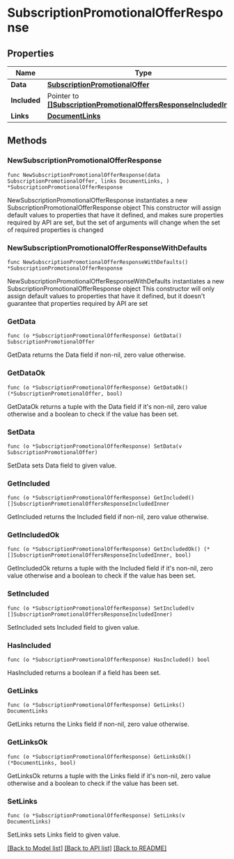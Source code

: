 # SubscriptionPromotionalOfferResponse

## Properties

Name | Type | Description | Notes
------------ | ------------- | ------------- | -------------
**Data** | [**SubscriptionPromotionalOffer**](SubscriptionPromotionalOffer.md) |  | 
**Included** | Pointer to [**[]SubscriptionPromotionalOffersResponseIncludedInner**](SubscriptionPromotionalOffersResponseIncludedInner.md) |  | [optional] 
**Links** | [**DocumentLinks**](DocumentLinks.md) |  | 

## Methods

### NewSubscriptionPromotionalOfferResponse

`func NewSubscriptionPromotionalOfferResponse(data SubscriptionPromotionalOffer, links DocumentLinks, ) *SubscriptionPromotionalOfferResponse`

NewSubscriptionPromotionalOfferResponse instantiates a new SubscriptionPromotionalOfferResponse object
This constructor will assign default values to properties that have it defined,
and makes sure properties required by API are set, but the set of arguments
will change when the set of required properties is changed

### NewSubscriptionPromotionalOfferResponseWithDefaults

`func NewSubscriptionPromotionalOfferResponseWithDefaults() *SubscriptionPromotionalOfferResponse`

NewSubscriptionPromotionalOfferResponseWithDefaults instantiates a new SubscriptionPromotionalOfferResponse object
This constructor will only assign default values to properties that have it defined,
but it doesn't guarantee that properties required by API are set

### GetData

`func (o *SubscriptionPromotionalOfferResponse) GetData() SubscriptionPromotionalOffer`

GetData returns the Data field if non-nil, zero value otherwise.

### GetDataOk

`func (o *SubscriptionPromotionalOfferResponse) GetDataOk() (*SubscriptionPromotionalOffer, bool)`

GetDataOk returns a tuple with the Data field if it's non-nil, zero value otherwise
and a boolean to check if the value has been set.

### SetData

`func (o *SubscriptionPromotionalOfferResponse) SetData(v SubscriptionPromotionalOffer)`

SetData sets Data field to given value.


### GetIncluded

`func (o *SubscriptionPromotionalOfferResponse) GetIncluded() []SubscriptionPromotionalOffersResponseIncludedInner`

GetIncluded returns the Included field if non-nil, zero value otherwise.

### GetIncludedOk

`func (o *SubscriptionPromotionalOfferResponse) GetIncludedOk() (*[]SubscriptionPromotionalOffersResponseIncludedInner, bool)`

GetIncludedOk returns a tuple with the Included field if it's non-nil, zero value otherwise
and a boolean to check if the value has been set.

### SetIncluded

`func (o *SubscriptionPromotionalOfferResponse) SetIncluded(v []SubscriptionPromotionalOffersResponseIncludedInner)`

SetIncluded sets Included field to given value.

### HasIncluded

`func (o *SubscriptionPromotionalOfferResponse) HasIncluded() bool`

HasIncluded returns a boolean if a field has been set.

### GetLinks

`func (o *SubscriptionPromotionalOfferResponse) GetLinks() DocumentLinks`

GetLinks returns the Links field if non-nil, zero value otherwise.

### GetLinksOk

`func (o *SubscriptionPromotionalOfferResponse) GetLinksOk() (*DocumentLinks, bool)`

GetLinksOk returns a tuple with the Links field if it's non-nil, zero value otherwise
and a boolean to check if the value has been set.

### SetLinks

`func (o *SubscriptionPromotionalOfferResponse) SetLinks(v DocumentLinks)`

SetLinks sets Links field to given value.



[[Back to Model list]](../README.md#documentation-for-models) [[Back to API list]](../README.md#documentation-for-api-endpoints) [[Back to README]](../README.md)


